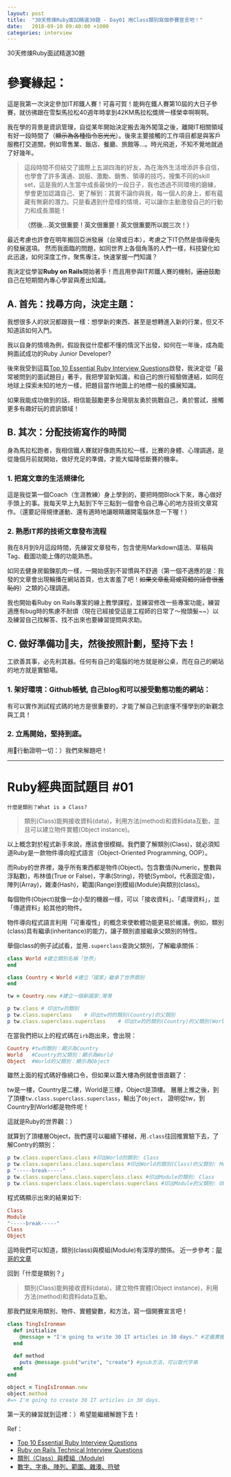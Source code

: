 ```yaml
---
layout: post
title:  "30天修煉Ruby面試精選30題 - Day01 用Class類別寫個參賽宣言吧！"
date:   2018-09-10 09:40:00 +1000
categories: interview
---
```


30天修煉Ruby面試精選30題

# 參賽緣起：

這是我第一次決定參加IT邦鐵人賽！可喜可賀！能夠在鐵人賽第10屆的大日子參賽，就彷彿跟在雪梨馬拉松40週年時拿到42KM馬拉松獎牌一樣榮幸啊啊啊。

我在學的背景是資訊管理，自從某年開始決定搬去海外闖蕩之後，離開IT相關領域有好一段時間了（~~顯示為各種指令忘光光~~）。後來主要接觸的工作項目都是與客戶服務打交道關，例如零售業、飯店、餐廳、旅館等...。時光飛逝，不知不覺地就過了好幾年。

> 這段時間不但結交了國際上五湖四海的好友，為在海外生活增添許多自信，也學會了許多溝通、說服、激勵、銷售、領導的技巧，搜集不同的skill set，這是我的人生當中成長最快的一段日子，我也透過不同環境的磨練，學會更加認識自己、更了解到：其實不論你與我，每一個人的身上，都有蘊藏有無窮的潛力。只是看遇到什麼樣的情境，可以讓你主動激發自己的行動力和成長潛能！
>
>**（然後...英文很重要！英文很重要！英文很重要所以說三次！）**

最近考慮也許會在明年搬回亞洲發展（台灣或日本），考慮之下IT仍然是值得優先的發展選項。
然而我面臨的問題，如同世界上各個角落的人們一樣，科技變化如此迅速，如何深度工作，聚焦專注，快速掌握一門知識？

我決定從學習**Ruby on Rails**開始著手！而且用參與IT邦鐵人賽的機制，~~逼迫~~鼓勵自己在短期間內專心學習與產出知識。

## A. 首先：找尋方向，決定主題：

我想很多人的狀況都跟我一樣：想學新的東西、甚至是想轉進入新的行業，但又不知道該如何入門。

我以自身的情境為例，假設我從什麼都不懂的情況下出發，如何在一年後，成為能夠面試成功的Ruby Junior Developer?

後來我受到這篇[Top 10 Essential Ruby Interview Questions](https://blog.bater.gq/ruby/2018/02/02/top-10-essential-ruby-interview-questions.html)啟發，我決定從「最常被問到的面試題目」著手，我把學習新知識，和自己的旅行經驗做連結，如同在地球上探索未知的地方一樣，把題目當作地圖上的地標一般的擴展知識。

如果我能成功做到的話，相信能鼓勵更多台灣朋友勇於挑戰自己，勇於嘗試，接觸更多有趣好玩的資訊領域！

## B. 其次：分配技術寫作的時間

身為馬拉松跑者，我相信鐵人賽就好像跑馬拉松一樣，比賽的身體、心理調適，是從幾個月前就開始，做好充足的準備，才能大幅降低斷賽的機率。

### 1. 把寫文章的生活規律化

這是我從第一個Coach（生涯教練）身上學到的，要把時間Block下來，專心做好手頭上的事。我每天早上九點到下午三點到一個會令自己專心的地方技術文章寫作。（還要記得規律運動、還有適時地讓眼睛離開電腦休息一下喔！）

### 2. 熟悉IT邦的技術文章發布流程

我在8月到9月這段時間，先練習文章發布，包含使用Markdown語法、草稿與Tag、截圖功能上傳的功能熟悉。

如同去健身房鍛鍊肌肉一樣，一開始感到不習慣與不舒適（第一個不適應的是：我發的文章會出現輪播在網站首頁，也太害羞了吧！~~如果文章亂寫或寫錯的話會很羞恥的~~）之類的心理調適。

我也開始看Ruby on Rails專案的線上教學課程，並練習修改一些專案功能，練習適應有bug時的焦慮不耐煩（現在已經接受這是工程師的日常了～撥頭髮~~）以及練習自己找解答、找不出來也要練習提問與求助。

## C. 做好準備功夫，然後按照計劃，堅持下去！

工欲善其事，必先利其器。任何有自己的電腦的地方就是辦公桌，而在自己的網站的地方就是實驗場。

### 1. 架好環境：Github帳號, 自己blog和可以接受動態功能的網站：

有可以實作測試程式碼的地方是很重要的，才能了解自己到底懂不懂學到的新觀念與工具！

### 2. 立馬開始，堅持到底。

用行動證明一切：）我們來解題吧！

---

# Ruby經典面試題目 #01

`什麼是類別？What is a Class?`

> 類別(Class)能夠接收資料(data)，利用方法(method)和資料data互動，並且可以建立物件實體(Object instance)。

以上概念對於程式新手來說，應該會很模糊。我們要了解類別(Class)，就必須知道Ruby是一款物件導向程式語言（Object-Oriented Programming, OOP）。

而Ruby的世界裡，幾乎所有東西都是物件(Object)。包含數值(Numeric，整數與浮點數)，布林值(True or False)，字串(String)，符號(Symbol，代表固定值)，陣列(Array)，雜湊(Hash)，範圍(Range)到模組(Module)與類別(class)。

每個物件(Object)就像一台小型的機器一樣，可以「接收資料」、「處理資料」，並「傳遞資料」給其他的物件。

物件導向程式語言利用「可重複性」的概念來使軟體功能更易於維護。例如，類別(class)具有繼承(inheritance)的能力，讓子類別直接繼承父類別的特性。

舉個class的例子試試看，並用`.superclass`查詢父類別，了解繼承關係：

```ruby
class World #建立類別名稱「世界」
end

class Country < World #建立「國家」繼承了世界類別
end

tw = Country.new #建立一個新國家:灣灣

p tw.class # 印出tw的類別
p tw.class.superclass    # 印出tw的的類別(Country)的父類別
p tw.class.superclass.superclass    # 印出tw的的類別(Country)的父類別(World)的父類別
```

在當我們把以上的程式碼在`irb`跑出來，會出現：

```ruby
Country #tw的類別：顯示為Country
World   #Country的父類別：顯示為World
Object  #World的父類別：顯示為Object
```

雖然上面的程式碼好像繞口令，但如果以蓋大樓為例就會很直觀了：

tw是一樓，Country是二樓，Ｗorld是三樓，Object是頂樓。
層層上推之後，到了頂樓`tw.class.superclass.superclass`，輸出了`Object`，
證明從tw，到Country到World都是物件呢！

這就是Ruby的世界觀：）

就算到了頂樓層Object，我們還可以繼續下樓梯，用`.class`往回推實驗下去，了解Contry的類別：

```ruby
p tw.class.superclass.class #印出World的類別: Class
p tw.class.superclass.class.superclass #印出World的類別(Class)的父類別: Module
p "-----break-----"
p tw.class.superclass.class.superclass.class #印出Module的類別: Class
p tw.class.superclass.class.superclass.superclass #印出Module的父類別: Object
```

程式碼顯示出來的結果如下:

```ruby
Class
Module
"-----break-----"
Class
Object
```

這時我們可以知道，類別(class)與模組(Module)有深厚的關係。
近一步參考：[龍哥的文章](https://railsbook.tw/chapters/08-ruby-basic-4.html)

回到「什麼是類別？」

> 類別(Class)能夠接收資料(data)，建立物件實體(Object instance)，利用方法(method)和資料data互動。

那我們就來用類別、物件、實體變數，和方法，寫一個開賽宣言吧！

```ruby
class TingIsIronman
  def initialize
    @message = "I'm going to write 30 IT articles in 30 days." #定義實體變數（instance variable）@message
  end

  def method
    puts @message.gsub("write", "create") #gsub方法，可以取代字串
  end
end

object = TingIsIronman.new
object.method
#=> I'm going to create 30 IT articles in 30 days.
```

第一天的練習就到這裡：）希望能繼續解題下去！

Ref：

* [Top 10 Essential Ruby Interview Questions](https://blog.bater.gq/ruby/2018/02/02/top-10-essential-ruby-interview-questions.html)
* [Ruby on Rails Technical Interview Questions](https://github.com/timurcatakli/ruby-on-rails-interview-questions-answers)
* [類別（Class）與模組（Module)](https://railsbook.tw/chapters/08-ruby-basic-4.html)
* [數字、字串、陣列、範圍、雜湊、符號](https://railsbook.tw/chapters/06-ruby-basic-2.html)